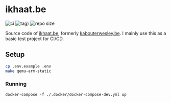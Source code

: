 # ikhaat.be

![ci](https://github.com/wouterds/ikhaat.be/workflows/ci/badge.svg)
![tag)](https://img.shields.io/github/tag/wouterds/ikhaat.be.svg)
![repo size](https://img.shields.io/github/repo-size/wouterds/ikhaat.be.svg)

Source code of [ikhaat.be](https://ikhaat.be), formerly [kabouterwesley.be](https://kabouterwesley.be). I mainly use this as a basic test project for CI/CD.

## Setup

```bash
cp .env.example .env
make qemu-arm-static
```

### Running

```shell
docker-compose -f ./.docker/docker-compose-dev.yml up
```
